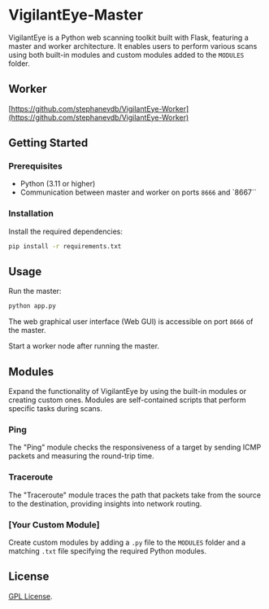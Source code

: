 # VigilantEye-Master

VigilantEye is a Python web scanning toolkit built with Flask, featuring a master and worker architecture. It enables users to perform various scans using both built-in modules and custom modules added to the `MODULES` folder.

## Worker
[https://github.com/stephanevdb/VigilantEye-Worker](https://github.com/stephanevdb/VigilantEye-Worker)

## Getting Started

### Prerequisites

- Python (3.11 or higher)
- Communication between master and worker on ports `8666` and `8667``

### Installation

Install the required dependencies:

```bash
pip install -r requirements.txt
```

## Usage

Run the master:

```bash
python app.py
```

The web graphical user interface (Web GUI) is accessible on port `8666` of the master.

Start a worker node after running the master.

## Modules

Expand the functionality of VigilantEye by using the built-in modules or creating custom ones. Modules are self-contained scripts that perform specific tasks during scans.

### Ping

The "Ping" module checks the responsiveness of a target by sending ICMP packets and measuring the round-trip time.

### Traceroute

The "Traceroute" module traces the path that packets take from the source to the destination, providing insights into network routing.

### [Your Custom Module]

Create custom modules by adding a `.py` file to the `MODULES` folder and a matching `.txt` file specifying the required Python modules.

## License

[GPL License](LICENSE).